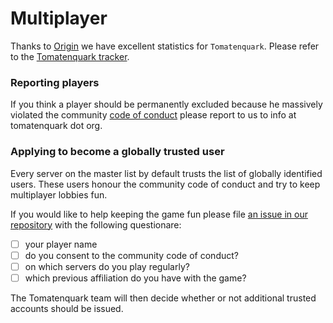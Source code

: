 # Multiplayer

Thanks to [Origin](https://github.com/AngrySnout/) we have excellent statistics for `Tomatenquark`. Please refer to the [Tomatenquark tracker](//tracker.tomatenquark.org).

### Reporting players

If you think a player should be permanently excluded because he massively violated the community [code of conduct](https://www.contributor-covenant.org/) please report to us to info at tomatenquark dot org.

### Applying to become a globally trusted user

Every server on the master list by default trusts the list of globally identified users. 
These users honour the community code of conduct and try to keep multiplayer lobbies fun.

If you would like to help keeping the game fun please file [an issue in our repository](https://github.com/tomatenquark/.github/issues/new) with the following questionare:

- [ ] your player name
- [ ] do you consent to the community code of conduct? 
- [ ] on which servers do you play regularly?
- [ ] which previous affiliation do you have with the game?

The Tomatenquark team will then decide whether or not additional trusted accounts should be issued.
